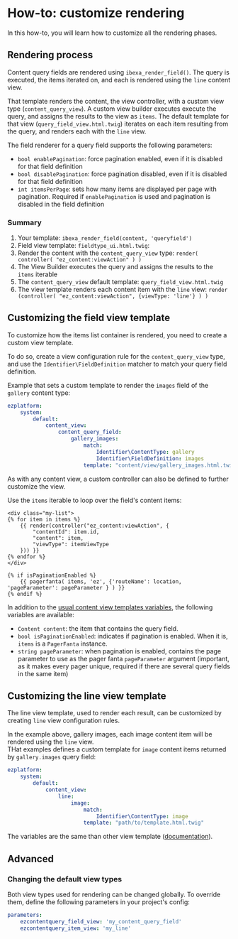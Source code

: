# How-to: customize rendering

In this how-to, you will learn how to customize all the rendering phases.

## Rendering process
Content query fields are rendered using `ibexa_render_field()`. 
The query is executed, the items iterated on, and each is rendered using the `line` content view.

That template renders the content, the view controller, with a custom view type (`content_query_view`). A custom view
builder executes execute the query, and assigns the results to the view as `items`. The default template for that view (`query_field_view.html.twig`) iterates on each item resulting from the query, and renders each with the `line` view.

The field renderer for a query field supports the following parameters:
- `bool enablePagination`: force pagination enabled, even if it is disabled for that field definition
- `bool disablePagination`: force pagination disabled, even if it is disabled for that field definition
- `int itemsPerPage`: sets how many items are displayed per page with pagination. Required if `enablePagination` is
  used and pagination is disabled in the field definition

### Summary
1. Your template: `ibexa_render_field(content, 'queryfield')`
2. Field view template: `fieldtype_ui.html.twig`:
3. Render the content with the `content_query_view` type: `render( controller( "ez_content:viewAction" ) )`
4. The View Builder executes the query and assigns the results to the `items` iterable
4. The `content_query_view` default template: `query_field_view.html.twig`
5. The view template renders each content item with the `line` view: `render (controller( "ez_content:viewAction", {viewType: 'line'} ) )`

## Customizing the field view template
To customize how the items list container is rendered, you need to create a custom view template.

To do so, create a view configuration rule for the `content_query_view` type, and use the `Identifier\FieldDefinition`
matcher to match your query field definition.

Example that sets a custom template to render the `images` field of the `gallery` content type:
```yaml
ezplatform:
    system:
        default:
            content_view:
                content_query_field:
                    gallery_images:
                        match:
                            Identifier\ContentType: gallery
                            Identifier\FieldDefinition: images
                        template: "content/view/gallery_images.html.twig"                    
```

As with any content view, a custom controller can also be defined to further customize the view.

Use the `items` iterable to loop over the field's content items:
```
<div class="my-list">
{% for item in items %}
    {{ render(controller("ez_content:viewAction", {
        "contentId": item.id,
        "content": item,
        "viewType": itemViewType
    })) }}
{% endfor %}
</div>

{% if isPaginationEnabled %}
    {{ pagerfanta( items, 'ez', {'routeName': location, 'pageParameter': pageParameter } ) }}
{% endif %}
```

In addition to the [usual content view templates variables](https://doc.ezplatform.com/en/latest/api/field_type_form_and_template/#template-variables), the following variables are available:
- `Content content`: the item that contains the query field.
- `bool isPaginationEnabled`: indicates if pagination is enabled. When it is, `items` is a `PagerFanta` instance.
- `string pageParameter`: when pagination is enabled, contains the page parameter to use as the pager fanta
  `pageParameter` argument (important, as it makes every pager unique, required if there are several query
  fields in the same item)

## Customizing the line view template
The line view template, used to render each result, can be customized by creating `line` view configuration rules.

In the example above, gallery images, each image content item will be rendered using the `line` view.  
THat examples defines a custom template for `image` content items returned by `gallery.images` query field:
```yaml
ezplatform:
    system:
        default:
            content_view:
                line:
                    image:
                        match:
                            Identifier\ContentType: image
                        template: "path/to/template.html.twig"                    
```

The variables are the same than other view template ([documentation]((https://doc.ezplatform.com/en/latest/api/field_type_form_and_template/#template-variables))). 

## Advanced

### Changing the default view types
Both view types used for rendering can be changed globally. To override them, define the following parameters in your
project's config:

```yaml
parameters:
    ezcontentquery_field_view: 'my_content_query_field'
    ezcontentquery_item_view: 'my_line'
```  
